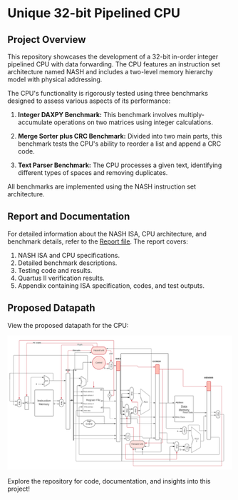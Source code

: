 <!-- # A-unique-32-bit-Pipelined-CPU
Designing a 32-bit in-order integer pipelined CPU with data forwarding, an instruction set architecture named NASH, and actively integrated a two-level memory hierarchy model using physical addressing

The CPU functionality will be verified by applying three benchmarks aimed to test different
aspects. The first benchmark is the integer DAXPY with 2-d victors. This benchmark is mainly
aimed to apply a multiply-accumulate operation on two matrices. The second benchmark is the
Merge Sorter plus CRC. This benchmark has two main parts that could be divided into smaller
functions. It is aiming to re-order a given list and appending a CRC code to that list. Our last
benchmark is the Text Parser. This benchmark will investigate a given text and report all types
of spaces in that list, as well as removing any duplicated space. All these benchmarks are going
to be written and assembled using NASH ISA.

In the [Report file](https://github.com/Azizkhaled/A-unique-32-bit-Pipelined-CPU/blob/main/Report%202021%20.pdf), some information on the NASH ISA and the CPU details will be given. Afterward, details on the benchmarks will be displayed. Moreover, testing code details for each benchmark will be shown, along with the results. Finally, Quartus
II verification results will be given. ISA specification and all used codes and test outputs will
be illustrated in the appendix.

### Proposed Datapath
![Datapath](https://github.com/Azizkhaled/A-unique-32-bit-Pipelined-CPU/blob/main/Proposed%20datapath.png)-->


# Unique 32-bit Pipelined CPU

## Project Overview

This repository showcases the development of a 32-bit in-order integer pipelined CPU with data forwarding. The CPU features an instruction set architecture named NASH and includes a two-level memory hierarchy model with physical addressing.

The CPU's functionality is rigorously tested using three benchmarks designed to assess various aspects of its performance:

1. **Integer DAXPY Benchmark:** This benchmark involves multiply-accumulate operations on two matrices using integer calculations.

2. **Merge Sorter plus CRC Benchmark:** Divided into two main parts, this benchmark tests the CPU's ability to reorder a list and append a CRC code.

3. **Text Parser Benchmark:** The CPU processes a given text, identifying different types of spaces and removing duplicates.

All benchmarks are implemented using the NASH instruction set architecture.

## Report and Documentation

For detailed information about the NASH ISA, CPU architecture, and benchmark details, refer to the [Report file](https://github.com/Azizkhaled/A-unique-32-bit-Pipelined-CPU/blob/main/Report%202021%20.pdf). The report covers:

1. NASH ISA and CPU specifications.
2. Detailed benchmark descriptions.
3. Testing code and results.
4. Quartus II verification results.
5. Appendix containing ISA specification, codes, and test outputs.

## Proposed Datapath

View the proposed datapath for the CPU:

![Datapath](https://github.com/Azizkhaled/A-unique-32-bit-Pipelined-CPU/blob/main/Proposed%20datapath.png)

Explore the repository for code, documentation, and insights into this project!

